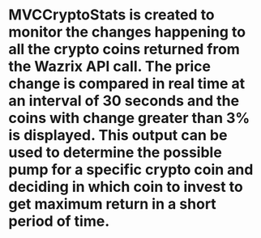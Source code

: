 # MVCCryptoStats is created to monitor the changes happening to all the crypto coins returned from the Wazrix API call. The price change is compared in real time at an interval of 30 seconds and the coins with change greater than 3% is displayed. This output can be used to determine the possible pump for a specific crypto coin and deciding in which coin to invest to get maximum return in a short period of time.
